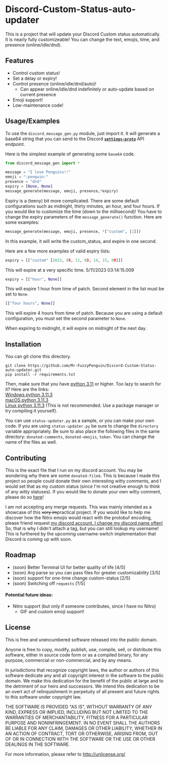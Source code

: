
# Discord-Custom-Status-auto-updater

This is a project that will update your Discord Custom status automatically. It is nearly fully customizeable! You can change the text, emojis, time, and presence (online/idle/dnd).




## Features

- Control custom status!
- Set a delay or expiry!
- Control presence (online/idle/dnd/auto)!
    - Can appear online/idle/dnd indefinitely or auto-update based on current presence
- Emoji support!
- Low-maintenance code!


## Usage/Examples
To use the `discord_message_gen.py` module, just import it. It will generate a base64 string that you can send to the Discord [__`settings-proto`__]("https://discord.com/api/v9/users/@me/settings-proto/1") API endpoint.

Here is the simplest example of generating some `base64` code.
```py
from discord_message_gen import *

message = "I love Penguins!!"
emoji = ":penguin:"
presence = "dnd"
expiry = [None, None]
message_generate(message, emoji, presence,*expiry)
```

Expiry is a (teeny) bit more complicated. There are some default configurations such as midnight, thirty minutes, an hour, and four hours. If you would like to customize the time (down to the millisecond)! You have to change the expiry parameters of the `message_generate()` function. Here are some examples:

```py
message_generate(message, emoji, presence, *["custom", [1]])
```
In this example, it will write the custom_status, and expire in one second.

Here are a few more examples of valid expiry lists:
```py
expiry = [["custom" [2023, 05, 11, 03, 14, 15, 09]]]
```
This will expire at a very specific time. 5/11/2023 03:14:15.009

```py
expiry = [["hour", None]]
```
This will expire 1 hour from time of patch. Second element in the list must be set to `None`.

```py
[["four hours", None]]
```
This will expire 4 hours from time of patch. Because you are using a default configuration, you must set the second parameter to `None`.

When expiring to midnight, it will expire on midnight of the next day.

## Installation

You can git clone this directory.

```
git clone https://github.com/Mr-FuzzyPenguin/Discord-Custom-Status-auto-updater.git
pip install -r requirements.txt
```
Then, make sure that you have [python 3.11](https://www.python.org/downloads/release/python-3113/) or higher.
Too lazy to search for it? Here are the links:  
[Windows python 3.11.3](https://www.python.org/ftp/python/3.11.3/python-3.11.3-amd64.exe)  
[macOS python 3.11.3](https://www.python.org/ftp/python/3.11.3/python-3.11.3-macos11.pkg)  
[Linux python 3.11.3](https://www.python.org/ftp/python/3.11.3/Python-3.11.3.tar.xz) (This is not recommended. Use a package manager or try compiling it yourself).  

You can use `status-updater.py` as a sample, or you can make your own code. If you are using `status-updater.py` be sure to change the `directory` variable appropriately. Be sure to also place the following files in the same directory: `donated-comments`, `donated-emojis`, `token`. You can change the name of the files as well. 
## Contributing
This is the exact file that I run on my discord account. You may be wondering why there are some `donated-file`s. This is because I made this project so people could donate their own interesting witty comments, and I would set that as my custom status (since I'm not creative enough to think of any witty statuses). If you would like to donate your own witty comment, please do so [here](https://forms.gle/MEC4ZDRdkSATmgM1A)!

I am not accepting any merge requests. This was mainly intended as a showcase of this ~~very im~~practical project. If you would like to help me discover how the Nitro emojis would react with the protobuf encoding, please friend request [my discord account. I change my discord name often!](https://discordlookup.com/user/499285426369069079) So, that is why I didn't attach a tag, but you can still lookup my username! This is furthered by the upcoming username-switch implementation that Discord is coming up with soon.
## Roadmap

- (soon) Better Terminal UI for better quality of life [4/5]
- (soon) Arg parse so you can pass files for greater customizability [3/5]
- (soon) support for one-time change custom-status [2/5]
- (soon) Switching off `requests` [?/5]

#### Potential future ideas:
- Nitro support (but only if someone contributes, since I have no Nitro)
    - GIF and custom emoji support!


## License

This is free and unencumbered software released into the public domain.

Anyone is free to copy, modify, publish, use, compile, sell, or
distribute this software, either in source code form or as a compiled
binary, for any purpose, commercial or non-commercial, and by any
means.

In jurisdictions that recognize copyright laws, the author or authors
of this software dedicate any and all copyright interest in the
software to the public domain. We make this dedication for the benefit
of the public at large and to the detriment of our heirs and
successors. We intend this dedication to be an overt act of
relinquishment in perpetuity of all present and future rights to this
software under copyright law.

THE SOFTWARE IS PROVIDED "AS IS", WITHOUT WARRANTY OF ANY KIND,
EXPRESS OR IMPLIED, INCLUDING BUT NOT LIMITED TO THE WARRANTIES OF
MERCHANTABILITY, FITNESS FOR A PARTICULAR PURPOSE AND NONINFRINGEMENT.
IN NO EVENT SHALL THE AUTHORS BE LIABLE FOR ANY CLAIM, DAMAGES OR
OTHER LIABILITY, WHETHER IN AN ACTION OF CONTRACT, TORT OR OTHERWISE,
ARISING FROM, OUT OF OR IN CONNECTION WITH THE SOFTWARE OR THE USE OR
OTHER DEALINGS IN THE SOFTWARE.

For more information, please refer to <http://unlicense.org/>

